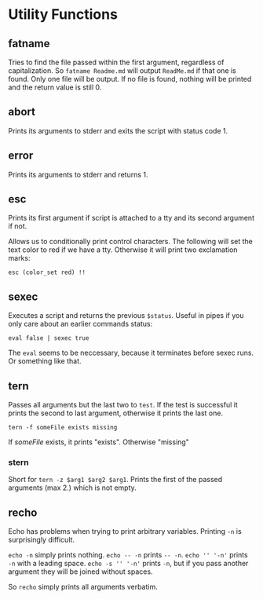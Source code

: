 # Utility Functions
## fatname
Tries to find the file passed within the first argument, regardless of capitalization. So `fatname Readme.md` will output `ReadMe.md` if that one is found.
Only one file will be output.
If no file is found, nothing will be printed and the return value is still 0.

## abort
Prints its arguments to stderr and exits the script with status code 1.

## error
Prints its arguments to stderr and returns 1.

## esc
Prints its first argument if script is attached to a tty and its second argument if not.

Allows us to conditionally print control characters. The following will set the text color to red if we have a tty. Otherwise it will print two exclamation marks:
```fish
esc (color_set red) !!
```

## sexec
Executes a script and returns the previous `$status`. Useful in pipes if you only care about an earlier commands status:

```fish
eval false | sexec true
```
The `eval` seems to be neccessary, because it terminates before sexec runs. Or something like that.

## tern
Passes all arguments but the last two to `test`.
If the test is successful it prints the second to last argument, otherwise it prints the last one.

```fish
tern -f someFile exists missing
```
If *someFile* exists, it prints "exists". Otherwise "missing"

### stern
Short for `tern -z $arg1 $arg2 $arg1`.
Prints the first of the passed arguments (max 2.) which is not empty.

## recho
Echo has problems when trying to print arbitrary variables. Printing `-n` is surprisingly difficult.

`echo -n` simply prints nothing.
`echo -- -n` prints `-- -n`.
`echo '' '-n'` prints ` -n` with a leading space.
`echo -s '' '-n'` prints `-n`, but if you pass another argument they will be joined without spaces.

So `recho` simply prints all arguments verbatim.
